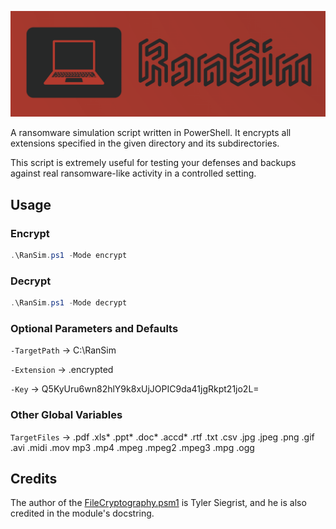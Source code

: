 ![Logo](RanSim.png)

A ransomware simulation script written in PowerShell. It encrypts all extensions specified in the given directory and its subdirectories.

This script is extremely useful for testing your defenses and backups against real ransomware-like activity in a controlled setting.

## Usage

### Encrypt

```PowerShell
.\RanSim.ps1 -Mode encrypt
```

### Decrypt

```PowerShell
.\RanSim.ps1 -Mode decrypt
```

### Optional Parameters and Defaults

`-TargetPath` -> C:\RanSim

`-Extension` -> .encrypted

`-Key` -> Q5KyUru6wn82hlY9k8xUjJOPIC9da41jgRkpt21jo2L=

### Other Global Variables

`TargetFiles` -> .pdf .xls* .ppt* .doc* .accd* .rtf .txt .csv .jpg .jpeg .png .gif .avi .midi .mov mp3 .mp4 .mpeg .mpeg2 .mpeg3 .mpg .ogg

## Credits

The author of the [FileCryptography.psm1](FileCryptography.psm1) is Tyler Siegrist, and he is also credited in the module's docstring.
